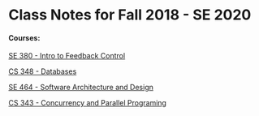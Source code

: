 # Class Notes for Fall 2018 - SE 2020

#### Courses:

[SE 380 - Intro to Feedback Control](/se380.md)

[CS 348 - Databases](/cs348.md)

[SE 464 - Software Architecture and Design](/se464.md)

[CS 343 - Concurrency and Parallel Programing](/cs343.md)